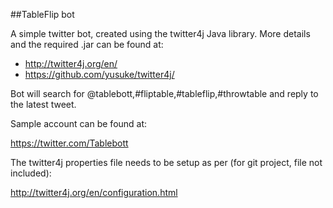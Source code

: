 ##TableFlip bot

A simple twitter bot, created using the twitter4j Java library. More details and the required .jar can be found at:

- http://twitter4j.org/en/
- https://github.com/yusuke/twitter4j/

Bot will search for @tablebott,#fliptable,#tableflip,#throwtable and reply to the latest tweet.

Sample account can be found at:

https://twitter.com/Tablebott

The twitter4j properties file needs to be setup as per (for git project, file not included):

http://twitter4j.org/en/configuration.html


